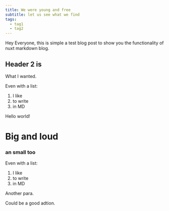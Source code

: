 ```yaml
---
title: We were young and free
subtitle: let us see what we find
tags:
  - tag1
  - tag2
---
```


Hey Everyone, this is simple a test blog post to show you
the functionality of nuxt markdown blog.

## Header 2 is

What I wanted.

Even with a list:
1. I like
2. to write
3. in MD



Hello world!

# Big and loud

### an small too

Even with a list:
1. I like
2. to write
3. in MD

Another para.

Could be a good adtion.
